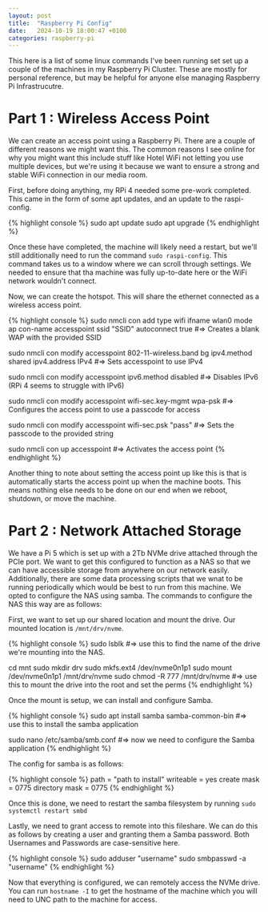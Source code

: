 ```yaml
---
layout: post
title:  "Raspberry Pi Config"
date:   2024-10-19 18:00:47 +0100
categories: raspberry-pi
---
```


This here is a list of some linux commands I've been running set set up a couple of the machines in my Raspberry Pi Cluster.
These are mostly for personal reference, but may be helpful for anyone else managing Raspberry Pi Infrastrucutre.

# Part 1 : Wireless Access Point

We can create an access point using a Raspberry Pi. There are a couple of different reasons we might want this. The common reasons I see online for why you might want this include stuff like Hotel WiFi not letting you use multiple devices, but we're using it because we want to ensure a strong and stable WiFi connection in our media room.

First, before doing anything, my RPi 4 needed some pre-work completed. This came in the form of some apt updates, and an update to the raspi-config.

{% highlight console %}
sudo apt update
sudo apt upgrade
{% endhighlight %}

Once these have completed, the machine will likely need a restart, but we'll still additionally need to run the command `sudo raspi-config`. This command takes us to a window where we can scroll through settings. We needed to ensure that tha machine was fully up-to-date here or the WiFi network wouldn't connect.

Now, we can create the hotspot. This will share the ethernet connected as a wireless access point.

{% highlight console %}
sudo nmcli con add type wifi ifname wlan0 mode ap con-name accesspoint ssid "SSID" autoconnect true
#=> Creates a blank WAP with the provided SSID

sudo nmcli con modify accesspoint 802-11-wireless.band bg ipv4.method shared ipv4.address IPv4
#=> Sets accesspoint to use IPv4

sudo nmcli con modify accesspoint ipv6.method disabled
#=> Disables IPv6 (RPi 4 seems to struggle with IPv6)

sudo nmcli con modify accesspoint wifi-sec.key-mgmt wpa-psk
#=> Configures the access point to use a passcode for access

sudo nmcli con modify accesspoint wifi-sec.psk "pass"
#=> Sets the passcode to the provided string

sudo nmcli con up accesspoint
#=> Activates the access point
{% endhighlight %}

Another thing to note about setting the access point up like this is that is automatically starts the access point up when the machine boots. This means nothing else needs to be done on our end when we reboot, shutdown, or move the machine.

# Part 2 : Network Attached Storage

We have a Pi 5 which is set up with a 2Tb NVMe drive attached through the PCIe port. We want to get this configured to function as a NAS so that we can have accessible storage from anywhere on our network easily. Additionally, there are some data processing scripts that we wnat to be running periodically which would be best to run from this machine.
We opted to configure the NAS using samba. The commands to configure the NAS this way are as follows:

First, we want to set up our shared location and mount the drive. Our mounted location is `/mnt/drv/nvme`.

{% highlight console %}
sudo lsblk
#=> use this to find the name of the drive we're mounting into the NAS.

cd mnt
sudo mkdir drv
sudo mkfs.ext4 /dev/nvme0n1p1
sudo mount /dev/nvme0n1p1 /mnt/drv/nvme
sudo chmod -R 777 /mnt/drv/nvme
#=> use this to mount the drive into the root and set the perms
{% endhighlight %}

Once the mount is setup, we can install and configure Samba.

{% highlight console %}
sudo apt install samba samba-common-bin
#=> use this to install the samba application

sudo nano /etc/samba/smb.conf
#=> now we need to configure the Samba application
{% endhighlight %}

The config for samba is as follows:

{% highlight console %}
path = "path to install"
writeable = yes
create mask = 0775
directory mask = 0775
{% endhighlight %}

Once this is done, we need to restart the samba filesystem by running `sudo systemctl restart smbd`

Lastly, we need to grant access to remote into this fileshare. We can do this as follows by creating a user and granting them a Samba password. Both Usernames and Passwords are case-sensitive here.

{% highlight console %}
sudo adduser "username"
sudo smbpasswd -a "username"
{% endhighlight %}

Now that everything is configured, we can remotely access the NVMe drive. You can run `hostname -I` to get the hostname of the machine which you will need to UNC path to the machine for access.